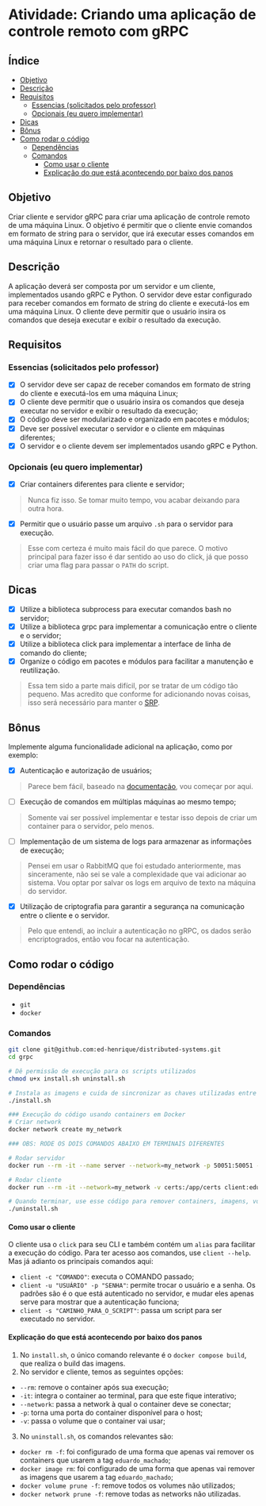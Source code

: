 # Atividade: Criando uma aplicação de controle remoto com gRPC <!-- omit in toc -->

## Índice <!-- omit in toc -->
- [Objetivo](#objetivo)
- [Descrição](#descrição)
- [Requisitos](#requisitos)
  - [Essencias (solicitados pelo professor)](#essencias-solicitados-pelo-professor)
  - [Opcionais (eu quero implementar)](#opcionais-eu-quero-implementar)
- [Dicas](#dicas)
- [Bônus](#bônus)
- [Como rodar o código](#como-rodar-o-código)
  - [Dependências](#dependências)
  - [Comandos](#comandos)
    - [Como usar o cliente](#como-usar-o-cliente)
    - [Explicação do que está acontecendo por baixo dos panos](#explicação-do-que-está-acontecendo-por-baixo-dos-panos)


## Objetivo

Criar cliente e servidor gRPC para criar uma aplicação de controle remoto de uma máquina Linux. O objetivo é permitir que o cliente envie comandos em formato de string para o servidor, que irá executar esses comandos em uma máquina Linux e retornar o resultado para o cliente.

## Descrição

A aplicação deverá ser composta por um servidor e um cliente, implementados usando gRPC e Python. O servidor deve estar configurado para receber comandos em formato de string do cliente e executá-los em uma máquina Linux. O cliente deve permitir que o usuário insira os comandos que deseja executar e exibir o resultado da execução.

## Requisitos

### Essencias (solicitados pelo professor)

- [x] O servidor deve ser capaz de receber comandos em formato de string do cliente e executá-los em uma máquina Linux;
- [x] O cliente deve permitir que o usuário insira os comandos que deseja executar no servidor e exibir o resultado da execução;
- [x] O código deve ser modularizado e organizado em pacotes e módulos;
- [x] Deve ser possível executar o servidor e o cliente em máquinas diferentes;
- [x] O servidor e o cliente devem ser implementados usando gRPC e Python.

### Opcionais (eu quero implementar)

- [x] Criar containers diferentes para cliente e servidor;

> Nunca fiz isso. Se tomar muito tempo, vou acabar deixando para outra hora.

- [x] Permitir que o usuário passe um arquivo `.sh` para o servidor para execução.

> Esse com certeza é muito mais fácil do que parece. O motivo principal para fazer isso é dar sentido ao uso do click, já que posso criar uma flag para passar o `PATH` do script.

## Dicas

- [x] Utilize a biblioteca subprocess para executar comandos bash no servidor;
- [x] Utilize a biblioteca grpc para implementar a comunicação entre o cliente e o servidor;
- [x] Utilize a biblioteca click para implementar a interface de linha de comando do cliente;
- [x] Organize o código em pacotes e módulos para facilitar a manutenção e reutilização.

> Essa tem sido a parte mais difícil, por se tratar de um código tão pequeno. Mas acredito que conforme for adicionando novas coisas, isso será necessário para manter o [SRP](https://en.wikipedia.org/wiki/Single-responsibility_principle).

## Bônus

Implemente alguma funcionalidade adicional na aplicação, como por exemplo:

- [x] Autenticação e autorização de usuários;

> Parece bem fácil, baseado na [documentação](https://grpc.io/docs/guides/auth/#python), vou começar por aqui.

- [ ] Execução de comandos em múltiplas máquinas ao mesmo tempo;

> Somente vai ser possível implementar e testar isso depois de criar um container para o servidor, pelo menos.

- [ ] Implementação de um sistema de logs para armazenar as informações de execução;

> Pensei em usar o RabbitMQ que foi estudado anteriormente, mas sinceramente, não sei se vale a complexidade que vai adicionar ao sistema. Vou optar por salvar os logs em arquivo de texto na máquina do servidor.

- [x] Utilização de criptografia para garantir a segurança na comunicação entre o cliente e o servidor.

> Pelo que entendi, ao incluir a autenticação no gRPC, os dados serão encriptogrados, então vou focar na autenticação.

## Como rodar o código

### Dependências

- `git`
- `docker`

### Comandos

```bash
git clone git@github.com:ed-henrique/distributed-systems.git
cd grpc

# Dê permissão de execução para os scripts utilizados
chmod u+x install.sh uninstall.sh

# Instala as imagens e cuida de sincronizar as chaves utilizadas entre elas
./install.sh

### Execução do código usando containers em Docker
# Criar network
docker network create my_network

### OBS: RODE OS DOIS COMANDOS ABAIXO EM TERMINAIS DIFERENTES

# Rodar servidor
docker run --rm -it --name server --network=my_network -p 50051:50051 -v certs:/app/certs server:eduardo_machado

# Rodar cliente
docker run --rm -it --network=my_network -v certs:/app/certs client:eduardo_machado bash

# Quando terminar, use esse código para remover containers, imagens, volumes e networks utilizados
./uninstall.sh
```

#### Como usar o cliente

O cliente usa o `click` para seu CLI e também contém um `alias` para facilitar a execução do código. Para ter acesso aos comandos, use `client --help`. Mas já adianto os principais comandos aqui:

- `client -c "COMANDO"`: executa o COMANDO passado;
- `client -u "USUÁRIO" -p "SENHA"`: permite trocar o usuário e a senha. Os padrões são é o que está autenticado no servidor, e mudar eles apenas serve para mostrar que a autenticação funciona;
- `client -s "CAMINHO_PARA_O_SCRIPT"`: passa um script para ser executado no servidor.

#### Explicação do que está acontecendo por baixo dos panos

1. No `install.sh`, o único comando relevante é o `docker compose build`, que realiza o build das imagens.
2. No servidor e cliente, temos as seguintes opções:
  - `--rm`: remove o container após sua execução;
  - `-it`: integra o container ao terminal, para que este fique interativo;
  - `--network`: passa a network à qual o container deve se conectar;
  - `-p`: torna uma porta do container disponível para o host;
  - `-v`: passa o volume que o container vai usar;
3. No `uninstall.sh`, os comandos relevantes são:
  - `docker rm -f`: foi configurado de uma forma que apenas vai remover os containers que usarem a tag `eduardo_machado`;
  - `docker image rm`: foi configurado de uma forma que apenas vai remover as imagens que usarem a tag `eduardo_machado`;
  - `docker volume prune -f`: remove todos os volumes não utilizados;
  - `docker network prune -f`: remove todas as networks não utilizadas.
